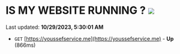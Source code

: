 # IS MY WEBSITE RUNNING ? [![](https://img.shields.io/static/v1?label=Sponsor&message=%E2%9D%A4&logo=GitHub&color=%23fe8e86)](https://github.com/sponsors/<username>)

Last updated: **10/29/2023, 5:30:01 AM**

- `GET` [https://youssefservice.me](https://youssefservice.me) - **Up** (866ms)
